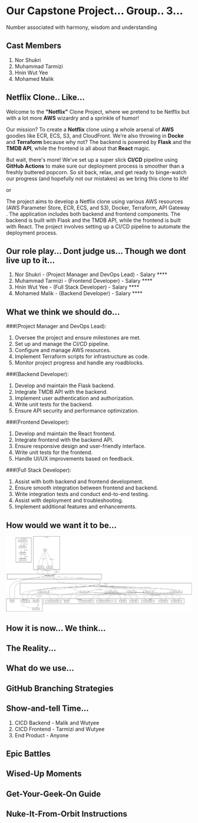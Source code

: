 # Our Capstone Project... Group.. 3...

Number associated with harmony, wisdom and understanding

## Cast Members

1. Nor Shukri
2. Muhammad Tarmizi
3. Hnin Wut Yee
4. Mohamed Malik

## Netflix Clone.. Like...

Welcome to the **"Notflix"** Clone Project, where we pretend to be Netflix but with a lot more **AWS** wizardry and a sprinkle of humor!

Our mission? To create a **Notflix** clone using a whole arsenal of **AWS** goodies like ECR, ECS, S3, and CloudFront. We’re also throwing in **Docke** and **Terraform** because why not? The backend is powered by **Flask** and the **TMDB API**, while the frontend is all about that **React** magic.

But wait, there's more! We've set up a super slick **CI/CD** pipeline using **GitHub Actions** to make sure our deployment process is smoother than a freshly buttered popcorn. So sit back, relax, and get ready to binge-watch our progress (and hopefully not our mistakes) as we bring this clone to life!

or

The project aims to develop a Netflix clone using various AWS resources (AWS Parameter Store, ECR, ECS, and S3), Docker, Terraform, API Gateway . The application includes both backend and frontend components. The backend is built with Flask and the TMDB API, while the frontend is built with React. The project involves setting up a CI/CD pipeline to automate the deployment process.


## Our role play... Dont judge us... Though we dont live up to it...
1. Nor Shukri - (Project Manager and DevOps Lead) - Salary ****
2. Muhammad Tarmizi - (Frontend Developer) - Salary ****
3. Hnin Wut Yee - (Full Stack Developer) - Salary ****
4. Mohamed Malik - (Backend Developer) - Salary ****

## What we think we should do...
###(Project Manager and DevOps Lead):
1. Oversee the project and ensure milestones are met.
2. Set up and manage the CI/CD pipeline.
3. Configure and manage AWS resources.
4. Implement Terraform scripts for infrastructure as code.
5. Monitor project progress and handle any roadblocks.

###(Backend Developer):
1. Develop and maintain the Flask backend.
2. Integrate TMDB API with the backend.
3. Implement user authentication and authorization.
4. Write unit tests for the backend.
5. Ensure API security and performance optimization.

###(Frontend Developer):
1. Develop and maintain the React frontend.
2. Integrate frontend with the backend API.
3. Ensure responsive design and user-friendly interface.
4. Write unit tests for the frontend.
5. Handle UI/UX improvements based on feedback.

###(Full Stack Developer):
1. Assist with both backend and frontend development.
2. Ensure smooth integration between frontend and backend.
3. Write integration tests and conduct end-to-end testing.
4. Assist with deployment and troubleshooting.
5. Implement additional features and enhancements.

## How would we want it to be...
![alt text](infrastructure/diagrams/Diagram1.png)

## How it is now... We think...

## The Reality...

## What do we use...


## GitHub Branching Strategies

## Show-and-tell Time...
1. CICD Backend - Malik and Wutyee
2. CICD Frontend - Tarmizi and Wutyee
3. End Product - Anyone

## Epic Battles

## Wised-Up Moments

## Get-Your-Geek-On Guide

## Nuke-It-From-Orbit Instructions

